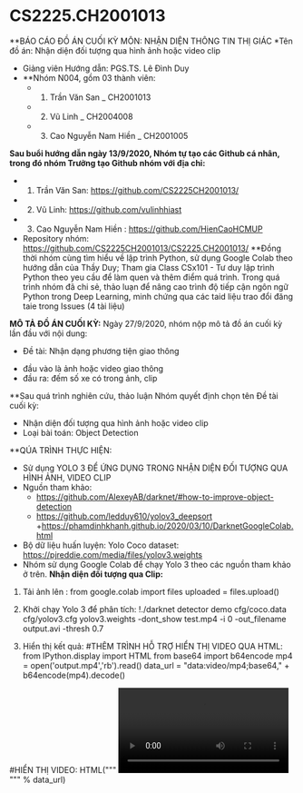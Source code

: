 # CS2225.CH2001013
**BÁO CÁO ĐỒ ÁN CUỐI KỲ MÔN: NHẬN DIỆN THÔNG TIN THỊ GIÁC
*Tên đồ án: Nhận diện đối tượng qua hình ảnh hoặc video clip
 - Giảng viên Hướng dẫn: PGS.TS. Lê Đình Duy
 - **Nhóm N004, gồm 03 thành viên:
   - 1. Trần Văn San _ CH2001013
   - 2. Vũ Linh _ CH2004008
   - 3. Cao Nguyễn Nam Hiền _ CH2001005
   
 **Sau buổi hướng dẫn ngày 13/9/2020, Nhóm tự tạo các Github cá nhân, trong đó nhóm Trưởng tạo Github nhóm với địa chỉ:**
  - 1. Trần Văn San: https://github.com/CS2225CH2001013/
   - 2. Vũ Linh: https://github.com/vulinhhiast
   - 3. Cao Nguyễn Nam Hiền : https://github.com/HienCaoHCMUP
   - Repository nhóm: https://github.com/CS2225CH2001013/CS2225.CH2001013/
   **Đồng thời nhóm cùng tìm hiểu về lập trình Python, sử dụng Google Colab theo hướng dẫn của Thầy Duy; Tham gia Class CSx101 - Tư duy lập trình Python theo yeu cầu để làm quen và thêm điểm quá trình.
   Trong quá trình nhóm đã chi sẻ, thảo luạn để nâng cao trình độ tiếp cận ngôn ngữ Python trong Deep Learning, minh chứng qua các taid liệu trao đổi đăng taie trong Issues (4 tài liệu)

**MÔ TẢ ĐỒ ÁN CUỐI KỲ:**
Ngày 27/9/2020, nhóm nộp mô tả đồ án cuối kỳ lần đầu với nội dung:
- Đề tài: Nhận dạng phương tiện giao thông
 + đầu vào là ảnh hoặc video giao thông
 + đầu ra: đếm số xe có trong ảnh, clip
 
 **Sau quá trình nghiên cứu, thảo luận Nhóm quyết định chọn tên Đề tài cuối kỳ: 
 - Nhận diện đối tượng qua hình ảnh hoặc video clip
 - Loại bài toán: Object Detection
 
 **QÚA TRÌNH THỰC HIỆN:
 - Sử dụng YOLO 3 ĐỂ ỨNG DỤNG TRONG NHẬN DIỆN ĐỐI TƯỢNG QUA HÌNH ẢNH, VIDEO CLIP
 - Nguồn tham khảo: 
    + https://github.com/AlexeyAB/darknet/#how-to-improve-object-detection
     + https://github.com/ledduy610/yolov3_deepsort
       +https://phamdinhkhanh.github.io/2020/03/10/DarknetGoogleColab.html
  - Bộ dữ liệu huấn luyện: Yolo Coco dataset: https://pjreddie.com/media/files/yolov3.weights
  - Nhóm sử dụng Google Colab để chạy Yolo 3 theo các nguồn tham khảo ở trên.
  **Nhận diện đối tượng qua Clip:**
  1. Tải ảnh lên :
    from google.colab import files
    uploaded = files.upload()
    
   2. Khởi chạy Yolo 3 để phân tích:
    !./darknet detector demo cfg/coco.data cfg/yolov3.cfg yolov3.weights -dont_show test.mp4 -i 0 -out_filename output.avi -thresh 0.7
    
   3. Hiển thị kết quả:
    #THÊM TRÌNH HỖ TRỢ HIỂN THỊ VIDEO QUA HTML:
from IPython.display import HTML
from base64 import b64encode
mp4 = open('output.mp4','rb').read()
data_url = "data:video/mp4;base64," + b64encode(mp4).decode()

#HIỂN THỊ VIDEO:
HTML("""
<video controls>
      <source src="%s" type="video/mp4">
</video>
""" % data_url)
       
 
